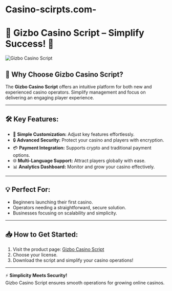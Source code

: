 # Casino-scirpts.com-


# 🎰 Gizbo Casino Script – Simplify Success! 💼  

![Gizbo Casino Script](https://casino-scripts.com/wp-content/uploads/2024/09/gizba-casino.png)

## 🚀 Why Choose Gizbo Casino Script?  

The **Gizbo Casino Script** offers an intuitive platform for both new and experienced casino operators. Simplify management and focus on delivering an engaging player experience.

---

## 🛠 Key Features:  

- 🎨 **Simple Customization:** Adjust key features effortlessly.  
- 🔒 **Advanced Security:** Protect your casino and players with encryption.  
- 💳 **Payment Integration:** Supports crypto and traditional payment options.  
- 🌐 **Multi-Language Support:** Attract players globally with ease.  
- 📊 **Analytics Dashboard:** Monitor and grow your casino effectively.  

---

## 💡 Perfect For:  

- Beginners launching their first casino.  
- Operators needing a straightforward, secure solution.  
- Businesses focusing on scalability and simplicity.  

---

## 📥 How to Get Started:  

1. Visit the product page: [Gizbo Casino Script](https://www.casino-scripts.com/product/gizbo-casino/)  
2. Choose your license.  
3. Download the script and simplify your casino operations!  

---

⚡️ **Simplicity Meets Security!**  
Gizbo Casino Script ensures smooth operations for growing online casinos.  

